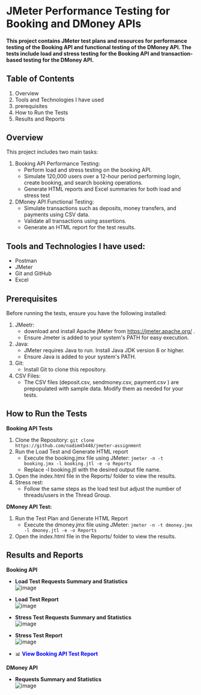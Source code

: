 # JMeter Performance Testing for Booking and DMoney APIs

#### This project contains JMeter test plans and resources for performance testing of the Booking API and functional testing of the DMoney API. The tests include load and stress testing for the Booking API and transaction-based testing for the DMoney API.

## Table of Contents
1. Overview
2.  Tools and Technologies I have used
3. prerequisites
4. How to Run the Tests
5. Results and Reports

## Overview
This project includes two main tasks:
1. Booking API Performance Testing:
   - Perform load and stress testing on the booking API.
   - Simulate 120,000 users over a 12-hour period performing login, create booking, and search booking operations.
   - Generate HTML reports and Excel summaries for both load and stress test
2. DMoney API Functional Testing:
   - Simulate transactions such as deposits, money transfers, and payments using CSV data.
   - Validate all transactions using assertions.
   - Generate an HTML report for the test results.
  
## Tools and Technologies I have used:
   - Postman
   - JMeter
   - Git and GitHub
   - Excel

## Prerequisites
   Before running the tests, ensure you have the following installed:
   1. JMeetr:
      - download and install Apache jMeter from https://jmeter.apache.org/ .
      - Ensure Jmeter is added to your system's PATH for easy execution.
   2. Java:
       - JMeter requires Java to run. Install Java JDK version 8 or higher.
       - Ensure Java is added to your system's PATH.
   3. Git:
       - Install Git to clone this repository.
   4. CSV Files:
       - The CSV files (deposit.csv, sendmoney.csv, payment.csv ) are prepopulated with sample data. Modify them as needed for your tests.
  
  ## How to Run the Tests<br>
   **Booking API Tests**
  1. Clone the Repository: 
   ``` git clone https://github.com/nadim45448/jmeter-assignment ```
  3. Run the Load Test and Generate HTML report
     - Execute the booking.jmx file using JMeter:
      ``` jmeter -n -t booking.jmx -l booking.jtl -e -o Reports ```       
     - Replace -l booking.jtl with the desired output file name.
  4. Open the index.html file in the Reports/ folder to view the results.
  5. Stress rest:
     - Follow the same steps as the load test but adjust the number of threads/users in the Thread Group.
    
  **DMoney API Test:**
  1. Run the Test Plan and Generate HTML Report
     - Execute the dmoney.jmx file using JMeter: 
      ``` jmeter -n -t dmoney.jmx -l dmoney.jtl -e -o Reports ```
  2.   Open the index.html file in the Reports/ folder to view the results.

## Results and Reports
 **Booking API**
  - **Load Test Requests Summary and Statistics**<br>
   ![image](https://github.com/user-attachments/assets/66dd1c40-6ff8-4cf2-b65a-f71218df753d)

  - **Load Test Report**<br>
   ![image](https://github.com/user-attachments/assets/f1be0506-d2d1-45e6-b248-26a19ba48b64)
   
  - **Stress Test Requests Summary and Statistics**<br>
    ![image](https://github.com/user-attachments/assets/dde3ed72-f577-435d-ac51-5c2cebd841cd)

  - **Stress Test Report**<br>
   ![image](https://github.com/user-attachments/assets/34ad24a2-983b-42e5-9247-8804a1df9571)

  - 📊 **<a href="https://docs.google.com/spreadsheets/d/13FlXgoEg1emIJRHJocIbhRUfDzg6O5d_/edit?usp=sharing" target="_blank" style="color: blue; text-decoration: none;">View Booking API Test Report</a>**


 **DMoney API**
  - **Requests Summary and Statistics**<br>
    ![image](https://github.com/user-attachments/assets/9e0faf5f-d827-41b3-b246-b36f61797fa9)




    


    
  


    

    

   

    





    
    
      
     
     
     
     
   





